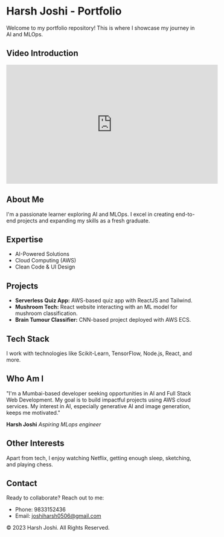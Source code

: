 # Harsh Joshi - Portfolio

Welcome to my portfolio repository! This is where I showcase my journey in AI and MLOps.

## Video Introduction


<iframe width="560" height="315" src="https://www.youtube.com/watch?v=4Nbw84W8Oi8" frameborder="0" allowfullscreen></iframe>

## About Me

I'm a passionate learner exploring AI and MLOps. I excel in creating end-to-end projects and expanding my skills as a fresh graduate.

## Expertise

- AI-Powered Solutions
- Cloud Computing (AWS)
- Clean Code & UI Design

## Projects

- **Serverless Quiz App:** AWS-based quiz app with ReactJS and Tailwind.
- **Mushroom Tech:** React website interacting with an ML model for mushroom classification.
- **Brain Tumour Classifier:** CNN-based project deployed with AWS ECS.

## Tech Stack

I work with technologies like Scikit-Learn, TensorFlow, Node.js, React, and more.

## Who Am I

"I'm a Mumbai-based developer seeking opportunities in AI and Full Stack Web Development. My goal is to build impactful projects using AWS cloud services. My interest in AI, especially generative AI and image generation, keeps me motivated."

**Harsh Joshi**
*Aspiring MLops engineer*

## Other Interests

Apart from tech, I enjoy watching Netflix, getting enough sleep, sketching, and playing chess.

## Contact

Ready to collaborate? Reach out to me:
- Phone: 9833152436
- Email: joshiharsh0506@gmail.com

© 2023 Harsh Joshi. All Rights Reserved.
